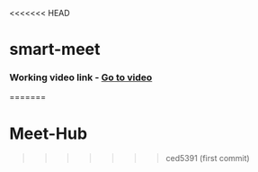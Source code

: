 <<<<<<< HEAD
# smart-meet

### Working video link - <a href='https://www.youtube.com/watch?v=iCoXuhgdAvc'>Go to video</a>
=======
# Meet-Hub
>>>>>>> ced5391 (first commit)
